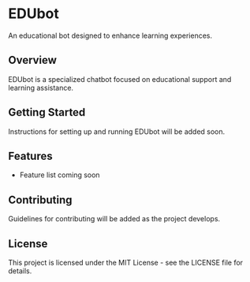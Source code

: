 # EDUbot

An educational bot designed to enhance learning experiences.

## Overview

EDUbot is a specialized chatbot focused on educational support and learning assistance.

## Getting Started

Instructions for setting up and running EDUbot will be added soon.

## Features

- Feature list coming soon

## Contributing

Guidelines for contributing will be added as the project develops.

## License

This project is licensed under the MIT License - see the LICENSE file for details. 